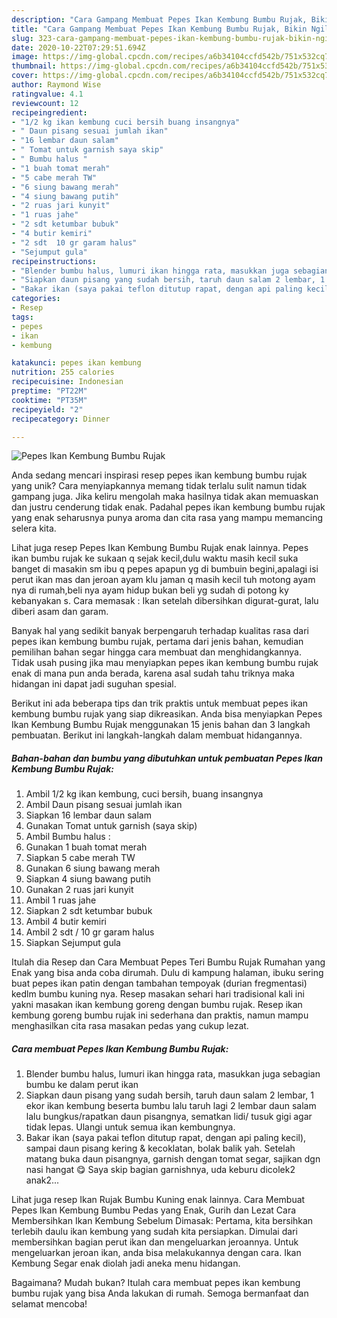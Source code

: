 ```yaml
---
description: "Cara Gampang Membuat Pepes Ikan Kembung Bumbu Rujak, Bikin Ngiler"
title: "Cara Gampang Membuat Pepes Ikan Kembung Bumbu Rujak, Bikin Ngiler"
slug: 323-cara-gampang-membuat-pepes-ikan-kembung-bumbu-rujak-bikin-ngiler
date: 2020-10-22T07:29:51.694Z
image: https://img-global.cpcdn.com/recipes/a6b34104ccfd542b/751x532cq70/pepes-ikan-kembung-bumbu-rujak-foto-resep-utama.jpg
thumbnail: https://img-global.cpcdn.com/recipes/a6b34104ccfd542b/751x532cq70/pepes-ikan-kembung-bumbu-rujak-foto-resep-utama.jpg
cover: https://img-global.cpcdn.com/recipes/a6b34104ccfd542b/751x532cq70/pepes-ikan-kembung-bumbu-rujak-foto-resep-utama.jpg
author: Raymond Wise
ratingvalue: 4.1
reviewcount: 12
recipeingredient:
- "1/2 kg ikan kembung cuci bersih buang insangnya"
- " Daun pisang sesuai jumlah ikan"
- "16 lembar daun salam"
- " Tomat untuk garnish saya skip"
- " Bumbu halus "
- "1 buah tomat merah"
- "5 cabe merah TW"
- "6 siung bawang merah"
- "4 siung bawang putih"
- "2 ruas jari kunyit"
- "1 ruas jahe"
- "2 sdt ketumbar bubuk"
- "4 butir kemiri"
- "2 sdt  10 gr garam halus"
- "Sejumput gula"
recipeinstructions:
- "Blender bumbu halus, lumuri ikan hingga rata, masukkan juga sebagian bumbu ke dalam perut ikan"
- "Siapkan daun pisang yang sudah bersih, taruh daun salam 2 lembar, 1 ekor ikan kembung beserta bumbu lalu taruh lagi 2 lembar daun salam lalu bungkus/rapatkan daun pisangnya, sematkan lidi/ tusuk gigi agar tidak lepas. Ulangi untuk semua ikan kembungnya."
- "Bakar ikan (saya pakai teflon ditutup rapat, dengan api paling kecil), sampai daun pisang kering &amp; kecoklatan, bolak balik yah. Setelah matang buka daun pisangnya, garnish dengan tomat segar, sajikan dgn nasi hangat 😋 Saya skip bagian garnishnya, uda keburu dicolek2 anak2..."
categories:
- Resep
tags:
- pepes
- ikan
- kembung

katakunci: pepes ikan kembung 
nutrition: 255 calories
recipecuisine: Indonesian
preptime: "PT22M"
cooktime: "PT35M"
recipeyield: "2"
recipecategory: Dinner

---
```



![Pepes Ikan Kembung Bumbu Rujak](https://img-global.cpcdn.com/recipes/a6b34104ccfd542b/751x532cq70/pepes-ikan-kembung-bumbu-rujak-foto-resep-utama.jpg)

Anda sedang mencari inspirasi resep pepes ikan kembung bumbu rujak yang unik? Cara menyiapkannya memang tidak terlalu sulit namun tidak gampang juga. Jika keliru mengolah maka hasilnya tidak akan memuaskan dan justru cenderung tidak enak. Padahal pepes ikan kembung bumbu rujak yang enak seharusnya punya aroma dan cita rasa yang mampu memancing selera kita.

Lihat juga resep Pepes Ikan Kembung Bumbu Rujak enak lainnya. Pepes ikan bumbu rujak ke sukaan q sejak kecil,dulu waktu masih kecil suka banget di masakin sm ibu q pepes apapun yg di bumbuin begini,apalagi isi perut ikan mas dan jeroan ayam klu jaman q masih kecil tuh motong ayam nya di rumah,beli nya ayam hidup bukan beli yg sudah di potong ky kebanyakan s. Cara memasak : Ikan setelah dibersihkan digurat-gurat, lalu diberi asam dan garam.

Banyak hal yang sedikit banyak berpengaruh terhadap kualitas rasa dari pepes ikan kembung bumbu rujak, pertama dari jenis bahan, kemudian pemilihan bahan segar hingga cara membuat dan menghidangkannya. Tidak usah pusing jika mau menyiapkan pepes ikan kembung bumbu rujak enak di mana pun anda berada, karena asal sudah tahu triknya maka hidangan ini dapat jadi suguhan spesial.


Berikut ini ada beberapa tips dan trik praktis untuk membuat pepes ikan kembung bumbu rujak yang siap dikreasikan. Anda bisa menyiapkan Pepes Ikan Kembung Bumbu Rujak menggunakan 15 jenis bahan dan 3 langkah pembuatan. Berikut ini langkah-langkah dalam membuat hidangannya.

<!--inarticleads1-->

##### Bahan-bahan dan bumbu yang dibutuhkan untuk pembuatan Pepes Ikan Kembung Bumbu Rujak:

1. Ambil 1/2 kg ikan kembung, cuci bersih, buang insangnya
1. Ambil  Daun pisang sesuai jumlah ikan
1. Siapkan 16 lembar daun salam
1. Gunakan  Tomat untuk garnish (saya skip)
1. Ambil  Bumbu halus :
1. Gunakan 1 buah tomat merah
1. Siapkan 5 cabe merah TW
1. Gunakan 6 siung bawang merah
1. Siapkan 4 siung bawang putih
1. Gunakan 2 ruas jari kunyit
1. Ambil 1 ruas jahe
1. Siapkan 2 sdt ketumbar bubuk
1. Ambil 4 butir kemiri
1. Ambil 2 sdt / 10 gr garam halus
1. Siapkan Sejumput gula


Itulah dia Resep dan Cara Membuat Pepes Teri Bumbu Rujak Rumahan yang Enak yang bisa anda coba dirumah. Dulu di kampung halaman, ibuku sering buat pepes ikan patin dengan tambahan tempoyak (durian fregmentasi) kedlm bumbu kuning nya. Resep masakan sehari hari tradisional kali ini yakni masakan ikan kembung goreng dengan bumbu rujak. Resep ikan kembung goreng bumbu rujak ini sederhana dan praktis, namun mampu menghasilkan cita rasa masakan pedas yang cukup lezat. 

<!--inarticleads2-->

##### Cara membuat Pepes Ikan Kembung Bumbu Rujak:

1. Blender bumbu halus, lumuri ikan hingga rata, masukkan juga sebagian bumbu ke dalam perut ikan
1. Siapkan daun pisang yang sudah bersih, taruh daun salam 2 lembar, 1 ekor ikan kembung beserta bumbu lalu taruh lagi 2 lembar daun salam lalu bungkus/rapatkan daun pisangnya, sematkan lidi/ tusuk gigi agar tidak lepas. Ulangi untuk semua ikan kembungnya.
1. Bakar ikan (saya pakai teflon ditutup rapat, dengan api paling kecil), sampai daun pisang kering &amp; kecoklatan, bolak balik yah. Setelah matang buka daun pisangnya, garnish dengan tomat segar, sajikan dgn nasi hangat 😋 Saya skip bagian garnishnya, uda keburu dicolek2 anak2...


Lihat juga resep Ikan Rujak Bumbu Kuning enak lainnya. Cara Membuat Pepes Ikan Kembung Bumbu Pedas yang Enak, Gurih dan Lezat Cara Membersihkan Ikan Kembung Sebelum Dimasak: Pertama, kita bersihkan terlebih daulu ikan kembung yang sudah kita persiapkan. Dimulai dari membersihkan bagian perut ikan dan mengeluarkan jeroannya. Untuk mengeluarkan jeroan ikan, anda bisa melakukannya dengan cara. Ikan Kembung Segar enak diolah jadi aneka menu hidangan. 

Bagaimana? Mudah bukan? Itulah cara membuat pepes ikan kembung bumbu rujak yang bisa Anda lakukan di rumah. Semoga bermanfaat dan selamat mencoba!
